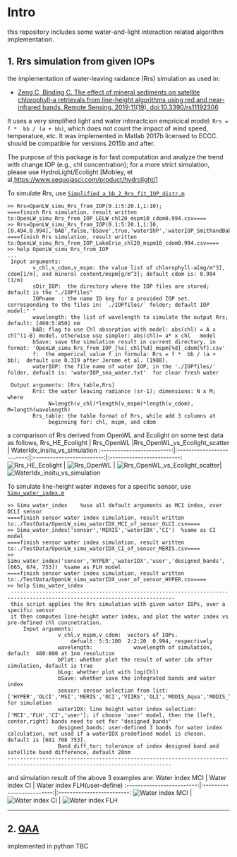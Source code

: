 # Intro
this repository includes some water-and-light interaction related algorithm implementation.
## 1. Rrs simulation from given IOPs
the implementation of water-leaving raidance (Rrs) simulation as used in: 
- [Zeng C, Binding C. The effect of mineral sediments on satellite chlorophyll-a retrievals from line-height algorithms using red and near-infrared bands. Remote Sensing. 2019;11(19). doi:10.3390/rs11192306](https://www.mdpi.com/2072-4292/11/19/2306)

It uses a very simplified light and water interactcion empricical model:  `Rrs = f *  bb / (a + bb)`,  which does not count the impact of wind speed, temperature, etc. It was implemented in Matlab 2017b licensed to ECCC. should be compatible for versions 2015b and after.

The purpose of this package is for fast computation and analyze the trend with change IOP (e.g., chl concentration); for a more strict simulation, please use HydroLight/Ecolight [Mobley, et al,https://www.sequoiasci.com/product/hydrolight/]

To simulate Rrs, use [`Simplified_a_bb_2_Rrs_fit_IOP_distr.m`](Simplified_a_bb_2_Rrs_fit_IOP_distr.m)
```
>> Rrs=OpenLW_simu_Rrs_from_IOP(0.1:5:20.1,1:10);
====finish Rrs simulation, result written to:OpenLW_simu_Rrs_from_IOP_LELW_chl20_mspm10_cdom0.994.csv====
>> Rrs=OpenLW_simu_Rrs_from_IOP(0.1:5:20.1,1:10,[0.494,0.994],'bAB',false,'bSave',true,'waterIOP','waterIOP_SmithandBaker.txt','IOPname','LakeErie','wavelength',400:100:800);
====finish Rrs simulation, result written to:OpenLW_simu_Rrs_from_IOP_LakeErie_chl20_mspm10_cdom0.994.csv====
>> help OpenLW_simu_Rrs_from_IOP
...
 Input arguments:
 		v_chl,v_cdom,v_mspm: the value list of chlorophyll-a[mg/m^3], cdom[1/m], and mineral content/mspm[g/m^3]; default cdom is: 0.994 (1/m)
 		sDir_IOP:  the directory where the IOP files are stored; default is the "./IOPfiles"
 		IOPname  : the name ID key for a provided IOP set. corresponding to the files in: `./IOPfiles/` folder; default IOP model:" "
 		wavelength: the list of wavelength to simulate the output Rrs; default: [400:5:850] nm
 		bAB: flag to use Chl absorption with model: abs(chl) = A x chl^(1-B) model, otherwise use simpler: abs(chl)= a* x chl   model
        bSave: save the simulation result in current directory, in format: 'OpenLW_simu_Rrs_from_IOP_[%s]_chl[%d]_mspm[%d]_cdom[%f].csv'
 		f:  the emperical value f in formula: Rrs = f *  bb / (a + bb);  default use 0.319 after Jerome et al. (1988). 
 		waterIOP: the file name of water IOP, in the './IOPfiles/'	folder, defualt is: 'waterIOP_sea_water.txt'  for clear fresh water
 
 Output arguments: [Rrs_table,Rrs]
 		Rrs: the water leaving radiance (sr-1); dimensions: N x M; where
             N=length(v_chl)*length(v_mspm)*length(v_cdom),  M=length(wavelength)
        Rrs_table: the table format of Rrs, while add 3 columns at
             beginning for: chl, mspm, and cdom
```

a comparison of Rrs derived from OpenWL and Ecolight on some test data as follows,
Rrs_HE_Ecolight            |  Rrs_OpenWL		|Rrs_OpenWL_vs_Ecolight_scatter          |  WaterIdx_insitu_vs_simulation
:-------------------------:|:-------------------------:|:-------------------------:|:-------------------------:
![Rrs_HE_Ecolight](./TestData/Rrs_HE_Ecolight.svg "Rrs_HE_Ecolight")  |  ![Rrs_OpenWL](./TestData/Rrs_OpenWL.svg "Rrs_OpenWL") | ![Rrs_OpenWL_vs_Ecolight_scatter](./TestData/Rrs_OpenWL_vs_Ecolight_scatter.svg "Rrs_OpenWL_vs_Ecolight_scatter")| ![WaterIdx_insitu_vs_simulation](./TestData/WaterIdx_insitu_vs_simulation.svg "WaterIdx_insitu_vs_simulation")


To simulate line-height water indexes for a specific sensor, use [`Simu_water_index.m`](Simu_water_index.m)
```
>> Simu_water_index    %use all default arguments as MCI index, over OCLI sensor
====finish sensor water index simulation, result written to:./TestData/OpenLW_simu_waterIDX_MCI_of_sensor_OLCI.csv====
>> Simu_water_index('sensor','MERIS','waterIDX','CI')  %same as CI model
====finish sensor water index simulation, result written to:./TestData/OpenLW_simu_waterIDX_CI_of_sensor_MERIS.csv====
>> Simu_water_index('sensor','HYPER','waterIDX','user','designed_bands',[665, 674, 753])  %same as FLH model
====finish sensor water index simulation, result written to:./TestData/OpenLW_simu_waterIDX_user_of_sensor_HYPER.csv====
>> help Simu_water_index
 --------------------------------------------------------------------------------------------------------------------------
 this script applies the Rrs simulation with given water IOPs, over a specific sensor
 it then computes line-height water index, and plot the water index vs pre-defined chl concnetration.
 	 Input arguments:
				v_chl,v_mspm,v_cdom:  vectors of IOPs. 
					defualt: 5:5:100  2:2:20  0.994, respectively
 				wavelength: 			wavelength of simulation, default  400:800 at 1nm resolution
 				bPlot: whether plot the result of water idx after simulation, default is true
 				bLog: whether plot with log(Chl)
				bSave: whether save the integrated bands and water index
 				sensor: sensor selection from list: ['HYPER','OLCI','MSI','MERIS','OCI','VIIRS','OLI','MODIS_Aqua','MODIS_Terra'] for simulation
 				waterIDX: line height water index selection: ['MCI','FLH','CI','user']; if choose 'user' model, then the [left, center,right] bands need to set for "designed_bands"
 				designed_bands: user-defined 3 bands for water index calculation, not used if a waterIDX predefined model is chosen. default is [681 708 753].
 				Band_diff_tor: tolerance of index designed band and satellite band difference, default 20nm
--------------------------------------------------------------------------------------------------------------------------
```
and simulation result of the above 3 examples are:
Water index MCI            |  Water index CI              |  Water index FLH(user-define) 
:-------------------------:|:-------------------------:|:-------------------------:
![Water index MCI](./TestData/MCI_simu.svg "Water index MCI") | ![Water index CI](./TestData/CI_simu.svg "Water index CI") |  ![Water index FLH](./TestData/FLH_simu.svg "Water index FLH") 

---
## 2. [QAA](https://www.ioccg.org/groups/software.html)
implemented in python
TBC

